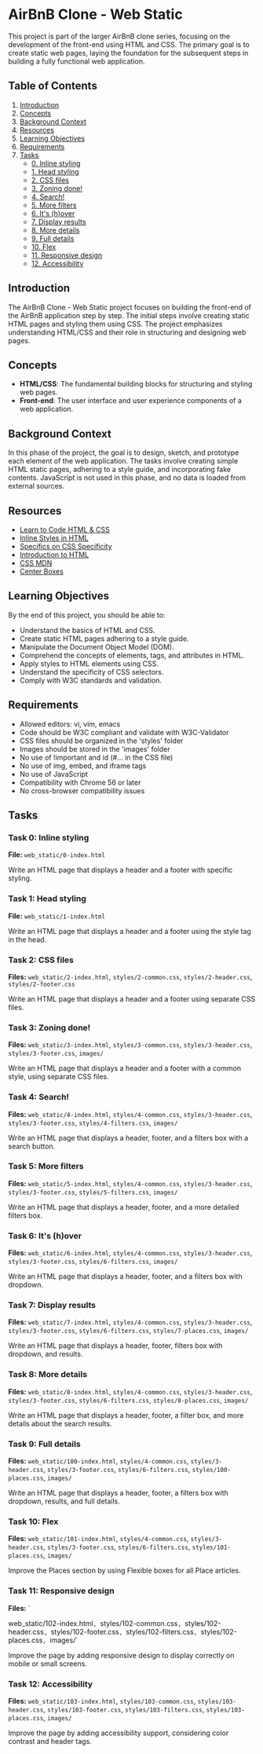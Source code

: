 # AirBnB Clone - Web Static

This project is part of the larger AirBnB clone series, focusing on the development of the front-end using HTML and CSS. The primary goal is to create static web pages, laying the foundation for the subsequent steps in building a fully functional web application.

## Table of Contents

1. [Introduction](#introduction)
2. [Concepts](#concepts)
3. [Background Context](#background-context)
4. [Resources](#resources)
5. [Learning Objectives](#learning-objectives)
6. [Requirements](#requirements)
7. [Tasks](#tasks)
    - [0. Inline styling](#task-0)
    - [1. Head styling](#task-1)
    - [2. CSS files](#task-2)
    - [3. Zoning done!](#task-3)
    - [4. Search!](#task-4)
    - [5. More filters](#task-5)
    - [6. It's (h)over](#task-6)
    - [7. Display results](#task-7)
    - [8. More details](#task-8)
    - [9. Full details](#task-9)
    - [10. Flex](#task-10)
    - [11. Responsive design](#task-11)
    - [12. Accessibility](#task-12)

## Introduction

The AirBnB Clone - Web Static project focuses on building the front-end of the AirBnB application step by step. The initial steps involve creating static HTML pages and styling them using CSS. The project emphasizes understanding HTML/CSS and their role in structuring and designing web pages.

## Concepts

- **HTML/CSS**: The fundamental building blocks for structuring and styling web pages.
- **Front-end**: The user interface and user experience components of a web application.

## Background Context

In this phase of the project, the goal is to design, sketch, and prototype each element of the web application. The tasks involve creating simple HTML static pages, adhering to a style guide, and incorporating fake contents. JavaScript is not used in this phase, and no data is loaded from external sources.

## Resources

- [Learn to Code HTML & CSS](https://www.codecademy.com/learn/learn-html)
- [Inline Styles in HTML](https://www.w3schools.com/html/html_styles.asp)
- [Specifics on CSS Specificity](https://developer.mozilla.org/en-US/docs/Web/CSS/Specificity)
- [Introduction to HTML](https://developer.mozilla.org/en-US/docs/Web/HTML)
- [CSS MDN](https://developer.mozilla.org/en-US/docs/Web/CSS)
- [Center Boxes](https://www.w3.org/Style/Examples/007/center.en.html)

## Learning Objectives

By the end of this project, you should be able to:

- Understand the basics of HTML and CSS.
- Create static HTML pages adhering to a style guide.
- Manipulate the Document Object Model (DOM).
- Comprehend the concepts of elements, tags, and attributes in HTML.
- Apply styles to HTML elements using CSS.
- Understand the specificity of CSS selectors.
- Comply with W3C standards and validation.

## Requirements

- Allowed editors: vi, vim, emacs
- Code should be W3C compliant and validate with W3C-Validator
- CSS files should be organized in the 'styles' folder
- Images should be stored in the 'images' folder
- No use of !important and id (#... in the CSS file)
- No use of img, embed, and iframe tags
- No use of JavaScript
- Compatibility with Chrome 56 or later
- No cross-browser compatibility issues

## Tasks

### Task 0: Inline styling
**File:** `web_static/0-index.html`

Write an HTML page that displays a header and a footer with specific styling.

### Task 1: Head styling
**File:** `web_static/1-index.html`

Write an HTML page that displays a header and a footer using the style tag in the head.

### Task 2: CSS files
**Files:** `web_static/2-index.html`, `styles/2-common.css`, `styles/2-header.css`, `styles/2-footer.css`

Write an HTML page that displays a header and a footer using separate CSS files.

### Task 3: Zoning done!
**Files:** `web_static/3-index.html`, `styles/3-common.css`, `styles/3-header.css`, `styles/3-footer.css`, `images/`

Write an HTML page that displays a header and a footer with a common style, using separate CSS files.

### Task 4: Search!
**Files:** `web_static/4-index.html`, `styles/4-common.css`, `styles/3-header.css`, `styles/3-footer.css`, `styles/4-filters.css`, `images/`

Write an HTML page that displays a header, footer, and a filters box with a search button.

### Task 5: More filters
**Files:** `web_static/5-index.html`, `styles/4-common.css`, `styles/3-header.css`, `styles/3-footer.css`, `styles/5-filters.css`, `images/`

Write an HTML page that displays a header, footer, and a more detailed filters box.

### Task 6: It's (h)over
**Files:** `web_static/6-index.html`, `styles/4-common.css`, `styles/3-header.css`, `styles/3-footer.css`, `styles/6-filters.css`, `images/`

Write an HTML page that displays a header, footer, and a filters box with dropdown.

### Task 7: Display results
**Files:** `web_static/7-index.html`, `styles/4-common.css`, `styles/3-header.css`, `styles/3-footer.css`, `styles/6-filters.css`, `styles/7-places.css`, `images/`

Write an HTML page that displays a header, footer, filters box with dropdown, and results.

### Task 8: More details
**Files:** `web_static/8-index.html`, `styles/4-common.css`, `styles/3-header.css`, `styles/3-footer.css`, `styles/6-filters.css`, `styles/8-places.css`, `images/`

Write an HTML page that displays a header, footer, a filter box, and more details about the search results.

### Task 9: Full details
**Files:** `web_static/100-index.html`, `styles/4-common.css`, `styles/3-header.css`, `styles/3-footer.css`, `styles/6-filters.css`, `styles/100-places.css`, `images/`

Write an HTML page that displays a header, footer, a filters box with dropdown, results, and full details.

### Task 10: Flex
**Files:** `web_static/101-index.html`, `styles/4-common.css`, `styles/3-header.css`, `styles/3-footer.css`, `styles/6-filters.css`, `styles/101-places.css`, `images/`

Improve the Places section by using Flexible boxes for all Place articles.

### Task 11: Responsive design
**Files:** `

web_static/102-index.html`, `styles/102-common.css`, `styles/102-header.css`, `styles/102-footer.css`, `styles/102-filters.css`, `styles/102-places.css`, `images/`

Improve the page by adding responsive design to display correctly on mobile or small screens.

### Task 12: Accessibility
**Files:** `web_static/103-index.html`, `styles/103-common.css`, `styles/103-header.css`, `styles/103-footer.css`, `styles/103-filters.css`, `styles/103-places.css`, `images/`

Improve the page by adding accessibility support, considering color contrast and header tags.
